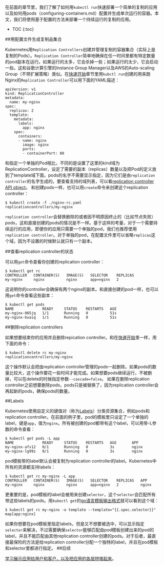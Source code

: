 ---
---

在前面的章节里，我们了解了如何用`kubectl run`快速部署一个简单的复制的应用以及如何用pods（configuring-containers.md）配置并生成单次运行的容器。本文，我们将使用基于配置的方法来部署一个持续运行的复制的应用。

* TOC
{:toc}

##用配置文件生成复制品集合

Kubernetes用`Replication Controllers`创建并管理复制的容器集合（实际上是复制的Pods）。`Replication Controller`简单地确保在任一时间里都有特定数量的pod副本在运行。如果运行的太多，它会杀掉一些；如果运行的太少，它会启动一些。这和谷歌计算引擎的Instance Group Manager以及AWS的Auto-scaling Group（不带扩展策略）类似。在[快速开始](http://kubernetes.io/v1.0/docs/user-guide/quick-start.html)章节里用`kubctl run`创建的用来跑Nginx的`Replication Controller`可以用下面的YAML描述：

```
apiVersion: v1
kind: ReplicationController
metadata:
  name: my-nginx
spec:
  replicas: 2
  template:
    metadata:
      labels:
        app: nginx
    spec:
      containers:
      - name: nginx
        image: nginx
        ports:
        - containerPort: 80
```

和指定一个单独的Pod相比，不同的是设置了这里的kind域为ReplicationController，设定了需要的副本（replicas）数量以及把Pod的定义放到了template域下面。pods的名字不需要显示指定，因为它们是由`replication controller`的名字生成的。要查看支持的域列表，可以看[replication controller API object](https://htmlpreview.github.io/?https://github.com/GoogleCloudPlatform/kubernetes/v1.0.1/docs/api-reference/definitions.html#_v1_replicationcontroller)。
和创建pods一样，也可以用`create`命令来创建这个replication controller：

```
$ kubectl create -f ./nginx-rc.yaml
replicationcontrollers/my-nginx
```

`replication controller`会替换删除的或者因不明原因终止的（比如节点失败）pods，这和直接创建的pods的情况是不一样。基于这样的考量，对于一个需要持续运行的应用，即便你的应用只需要一个单独的pod，我们也推荐使用`replication controller`。对于单独的pod，在配置文件里可以省略`replicas`这个域，因为不设置的时候默认就只有一个副本。

##查看replication controller的状态

可以用`get`命令查看你创建的replication controller：

```
$ kubectl get rc
CONTROLLER   CONTAINER(S)   IMAGE(S)   SELECTOR    REPLICAS
my-nginx     nginx          nginx      app=nginx   2
```

这说明你的controller会确保有两个nginx的副本。和直接创建的pod一样，也可以用`get`命令查看这些副本：

```
$ kubectl get pods
NAME             READY     STATUS    RESTARTS   AGE
my-nginx-065jq   1/1       Running   0          51s
my-nginx-buaiq   1/1       Running   0          51s
```

##删除replication controllers

如果想要结束你的应用并且删除repication controller。和在[快速开始]()里一样，用下面的命令：

```
$ kubectl delete rc my-nginx
replicationcontrollers/my-nginx
```

这个操作默认会把由replication controller管理的pods一起删除。如果pods的数量比较大，这个操作要花一些时间才能完成。如果想要pods继续运行，不被删掉，可以在delete的时候指定参数`--cascade=false`。
如果在删除replication controller之前想要删除pods，pods只是被替换了，因为replication controller会再起新的pods，确保pods的数量。

##Labels

Kubernetes使用自定义的键值对（称为[Labels](http://kubernetes.io/v1.0/docs/user-guide/labels.html)）分类资源集合，例如pods和replication controller。在前面的例子里，pod的模板里只设定了一个单独的label，键是`app`，值为`nginx`。所有被创建的pod都带有这个label，可以用带-L参数的命令查看：

```
$ kubectl get pods -L app
NAME             READY     STATUS    RESTARTS   AGE       APP
my-nginx-afv12   0/1       Running   0          3s        nginx
my-nginx-lg99z   0/1       Running   0          3s        nginx

```

pod模板带的label默认会被复制为replication controller的label。Kubernetes中所有的资源都支持labels：

```
$ kubectl get rc my-nginx -L app
CONTROLLER   CONTAINER(S)   IMAGE(S)   SELECTOR    REPLICAS   APP
my-nginx     nginx          nginx      app=nginx   2          nginx
```

更重要的是，pod模板的label会被用来创建`selector`，这个`selector`会匹配所有带这些labels的pods。用`kubectl get`的[go语言模板输出格式](http://kubernetes.io/v1.0/docs/user-guide/kubectl/kubectl_get.html)就可以看到这个域：

```
$ kubectl get rc my-nginx -o template --template="{{.spec.selector}}"
map[app:nginx]
```

如果你想要在pod模板里指定labels，但是又不想要被选中，可以显示指定`selector`来解决，不过需要确保`selector`能够匹配由pod模板创建出来的pod的label，并且不能匹配由其他replication controller创建的pods。对于后者，最直接最保险的方法是给replication controller分配一个独特的label，并且在pod模板和selector里都进行指定。
##后续

[学习展示应用给用户和客户，以及把应用的各层拼接起来](http://kubernetes.io/v1.0/docs/user-guide/connecting-applications.html)。
